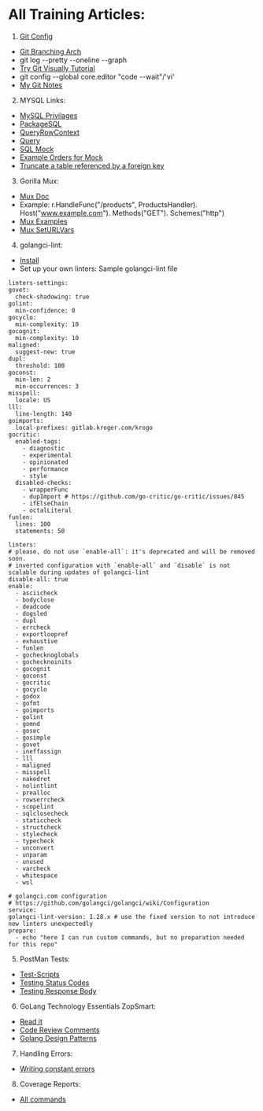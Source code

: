 # All Training Articles:
1. [Git Config](https://stackoverflow.com/questions/4220416/can-i-specify-multiple-users-for-myself-in-gitconfig)
  * [Git Branching Arch](https://nvie.com/posts/a-successful-git-branching-model/)
  * git log --pretty --oneline --graph
  * [Try Git Visually Tutorial](https://try.github.io/)
  * git config --global core.editor "code --wait"/'vi'
  * [My Git Notes](https://docs.google.com/document/d/1HESVXebz3x3i1RD7Tyh8k1K82dNKeaWNs4tPQ0oZD-w/edit)

2. MYSQL Links:
  * [MySQL Privilages](https://linuxize.com/post/how-to-create-mysql-user-accounts-and-grant-privileges/)
  * [PackageSQL](https://golang.org/pkg/database/sql/)
  * [QueryRowContext](https://golang.org/pkg/database/sql/#DB.QueryRowContext)
  * [Query](https://golang.org/pkg/database/sql/#DB.Query)
  * [SQL Mock](https://github.com/DATA-DOG/go-sqlmock)
  * [Example Orders for Mock](https://github.com/DATA-DOG/go-sqlmock/blob/master/examples/orders/orders_test.go)
  * [Truncate a table referenced by a foreign key](https://stackoverflow.com/questions/5452760/how-to-truncate-a-foreign-key-constrained-table)
  
3. Gorilla Mux:
  * [Mux Doc](https://pkg.go.dev/github.com/gorilla/mux)
  * Example: r.HandleFunc("/products", ProductsHandler).
    Host("www.example.com").
    Methods("GET").
    Schemes("http")
  * [Mux Examples](https://github.com/gorilla/mux#examples)
  * [Mux SetURLVars](https://pkg.go.dev/github.com/gorilla/mux#SetURLVars)

4. golangci-lint:
  * [Install](https://golangci-lint.run/usage/install/#linux-and-windows)
  * Set up your own linters: Sample golangci-lint file
  ```
linters-settings:
  govet:
    check-shadowing: true
  golint:
    min-confidence: 0
  gocyclo:
    min-complexity: 10
  gocognit:
    min-complexity: 10
  maligned:
    suggest-new: true
  dupl:
    threshold: 100
  goconst:
    min-len: 2
    min-occurrences: 3
  misspell:
    locale: US
  lll:
    line-length: 140
  goimports:
    local-prefixes: gitlab.kroger.com/krogo
  gocritic:
    enabled-tags:
      - diagnostic
      - experimental
      - opinionated
      - performance
      - style
    disabled-checks:
      - wrapperFunc
      - dupImport # https://github.com/go-critic/go-critic/issues/845
      - ifElseChain
      - octalLiteral
  funlen:
    lines: 100
    statements: 50

linters:
  # please, do not use `enable-all`: it's deprecated and will be removed soon.
  # inverted configuration with `enable-all` and `disable` is not scalable during updates of golangci-lint
  disable-all: true
  enable:
    - asciicheck
    - bodyclose
    - deadcode
    - dogsled
    - dupl
    - errcheck
    - exportloopref
    - exhaustive
    - funlen
    - gochecknoglobals
    - gochecknoinits
    - gocognit
    - goconst
    - gocritic
    - gocyclo
    - godox
    - gofmt
    - goimports
    - golint
    - gomnd
    - gosec
    - gosimple
    - govet
    - ineffassign
    - lll
    - maligned
    - misspell
    - nakedret
    - nolintlint
    - prealloc
    - rowserrcheck
    - scopelint
    - sqlclosecheck
    - staticcheck
    - structcheck
    - stylecheck
    - typecheck
    - unconvert
    - unparam
    - unused
    - varcheck
    - whitespace
    - wsl

# golangci.com configuration
# https://github.com/golangci/golangci/wiki/Configuration
service:
  golangci-lint-version: 1.28.x # use the fixed version to not introduce new linters unexpectedly
  prepare:
    - echo "here I can run custom commands, but no preparation needed for this repo"
  ```

5. PostMan Tests:
* [Test-Scripts](https://learning.postman.com/docs/writing-scripts/test-scripts/)
* [Testing Status Codes](https://learning.postman.com/docs/writing-scripts/script-references/test-examples/#testing-status-codes)
* [Testing Response Body](https://learning.postman.com/docs/writing-scripts/script-references/test-examples/#testing-response-body)

6. GoLang Technology Essentials ZopSmart:
* [Read it](https://docs.zopsmart.com/doc/technology-essentials-9RZ5dcHfel)
* [Code Review Comments](https://github.com/golang/go/wiki/CodeReviewComments#variable-names)
* [Golang Design Patterns](https://golangbyexample.com/golang-comprehensive-tutorial/)

7. Handling Errors:
* [Writing constant errors](https://medium.com/@smyrman/writing-constant-errors-with-go-1-13-10c4191617)

8. Coverage Reports:
* [All commands](https://blog.seriesci.com/how-to-measure-code-coverage-in-go/)
